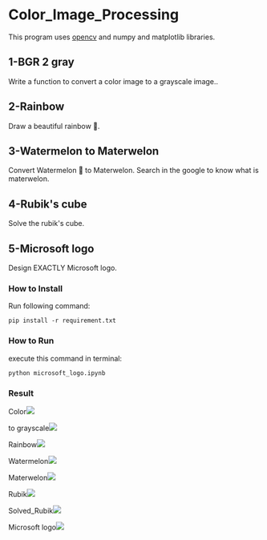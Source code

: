 # Color_Image_Processing
This program uses [opencv](https://github.com/opencv/opencv) and  numpy and matplotlib libraries.

## 1-BGR 2 gray
Write a function to convert a color image to a grayscale image..

## 2-Rainbow 
Draw a beautiful rainbow 🌈.

## 3-Watermelon to Materwelon
Convert Watermelon 🍉 to Materwelon. Search in the google to know what is materwelon.

## 4-Rubik's cube
Solve the rubik's cube.

## 5-Microsoft logo
Design EXACTLY Microsoft logo.

### How to Install
Run following command:
```
pip install -r requirement.txt
```

### How to Run
execute this command in terminal:
```
python microsoft_logo.ipynb
```

### Result
Color![](https://raw.githubusercontent.com/Farokhlagha/PyImageProcessing/main/PyIP34_Color_Processing/input/RGB.jpg)

to 
grayscale![](https://raw.githubusercontent.com/Farokhlagha/PyImageProcessing/main/PyIP34_Color_Processing/output/grayphoto.jpg)

Rainbow![](https://raw.githubusercontent.com/Farokhlagha/PyImageProcessing/main/PyIP34_Color_Processing/output/rainbow.jpg)

Watermelon![](https://raw.githubusercontent.com/Farokhlagha/PyImageProcessing/main/PyIP34_Color_Processing/input/watermelon.jpg)

Materwelon![](https://raw.githubusercontent.com/Farokhlagha/PyImageProcessing/main/PyIP34_Color_Processing/output/materwelon.jpg)

Rubik![](https://raw.githubusercontent.com/Farokhlagha/PyImageProcessing/main/PyIP34_Color_Processing/input/Rubik.png)

Solved_Rubik![](https://raw.githubusercontent.com/Farokhlagha/PyImageProcessing/main/PyIP34_Color_Processing/output/solved_rubik.jpg)

Microsoft logo![](https://raw.githubusercontent.com/Farokhlagha/PyImageProcessing/main/PyIP34_Color_Processing/output/ms_logo.png)